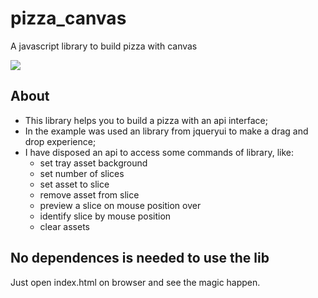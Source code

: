 # pizza_canvas
A javascript library to build pizza with canvas

![](preview.gif)

## About
- This library helps you to build a pizza with an api interface;
- In the example was used an library from jqueryui to make a drag and drop experience;
- I have disposed an api to access some commands of library, like:
    - set tray asset background
    - set number of slices
    - set asset to slice
    - remove asset from slice
    - preview a slice on mouse position over
    - identify slice by mouse position
    - clear assets

## No dependences is needed to use the lib
Just open index.html on browser and see the magic happen.